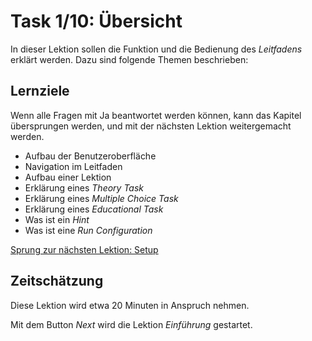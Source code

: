 # Task 1/10: Übersicht
In dieser Lektion sollen die Funktion und die Bedienung des *Leitfadens* erklärt werden. Dazu sind folgende Themen beschrieben:

## Lernziele
Wenn alle Fragen mit Ja beantwortet werden können, kann das Kapitel übersprungen werden, und mit der nächsten
Lektion weitergemacht werden.

- Aufbau der Benutzeroberfläche
- Navigation im Leitfaden
- Aufbau einer Lektion
- Erklärung eines *Theory Task*
- Erklärung eines *Multiple Choice Task*
- Erklärung eines *Educational Task*
- Was ist ein *Hint*
- Was ist eine *Run Configuration*

[Sprung zur nächsten Lektion: Setup](course://Tutorial/Setup/Einführung/src/Main.java)

## Zeitschätzung
Diese Lektion wird etwa 20 Minuten in Anspruch nehmen.

Mit dem Button *Next* wird die Lektion *Einführung* gestartet.